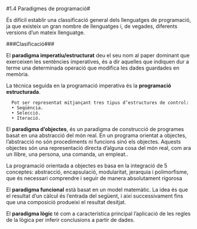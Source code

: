 #1.4 Paradigmes de programació#


És difícil establir una classificació general dels llenguatges de programació, ja
que existeix un gran nombre de llenguatges i, de vegades, diferents versions d’un
mateix llenguatge.

###Clasificació###

El **paradigma imperatiu/estructurat** deu el seu nom al paper dominant
que exerceixen les sentències imperatives, és a dir aquelles que indiquen
dur a terme una determinada operació que modifica les dades guardades en
memòria.

 La tècnica seguida en la programació imperativa és la **programació estructurada**.
 
      Pot ser representat mitjançant tres tipus d’estructures de control:
      • Seqüència.
      • Selecció.
      • Iteració.
      

El **paradigma d’objectes**, és un paradigma de construcció de
programes basat en una abstracció del món real. En un programa orientat
a objectes, l’abstracció no són procediments ni funcions sinó els objectes.
Aquests objectes són una representació directa d’alguna cosa del món real,
com ara un llibre, una persona, una comanda, un empleat..

La programació orientada a objectes es basa en la integració de 5 conceptes:
abstracció, encapsulació, modularitat, jerarquia i polimorfisme, que és necessari
comprendre i seguir de manera absolutament rigorosa

El **paradigma funcional** està basat en un model matemàtic. La idea és que
el resultat d’un càlcul és l’entrada del següent, i així successivament fins que
una composició produeixi el resultat desitjat.

El **paradigma lògic** té com a característica principal l’aplicació de les regles
de la lògica per inferir conclusions a partir de dades.
